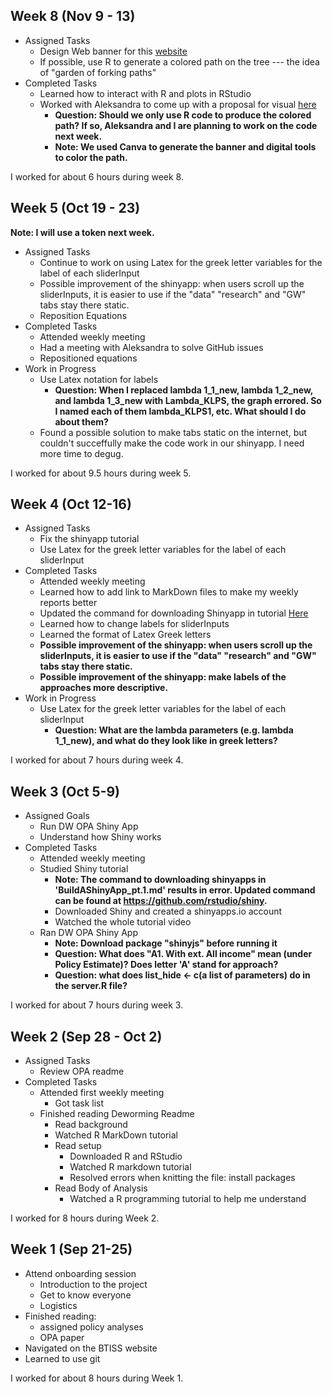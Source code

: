 ## Week 8 (Nov 9 - 13)

- Assigned Tasks
  - Design Web banner for this [website](https://www.socialsciencereproduction.org)
  - If possible, use R to generate a colored path on the tree --- the idea of "garden of forking paths"
- Completed Tasks
  - Learned how to interact with R and plots in RStudio
  - Worked with Aleksandra to come up with a proposal for visual [here](https://drive.google.com/file/d/1MyrUTtGlClDZyherV-P7WY4z6qhgXGws/view?usp=sharing)
    - **Question: Should we only use R code to produce the colored path? If so, Aleksandra and I are planning to work on the code next week.**
    - **Note: We used Canva to generate the banner and digital tools to color the path.**

I worked for about 6 hours during week 8.

## Week 5 (Oct 19 - 23) 

**Note: I will use a token next week.**
- Assigned Tasks
  - Continue to work on using Latex for the greek letter variables for the label of each sliderInput
  - Possible improvement of the shinyapp: when users scroll up the sliderInputs, it is easier to use if the "data" "research" and "GW" tabs stay there static.
  - Reposition Equations
- Completed Tasks
  - Attended weekly meeting
  - Had a meeting with Aleksandra to solve GitHub issues
  - Repositioned equations
- Work in Progress
  - Use Latex notation for labels
    - **Question: When I replaced lambda 1_1_new, lambda 1_2_new, and lambda 1_3_new with Lambda_KLPS, the graph errored. So I named each of them lambda_KLPS1, etc. What should I do about them?**
  - Found a possible solution to make tabs static on the internet, but couldn't succeffully make the code work in our shinyapp. I need more time to degug.

I worked for about 9.5 hours during week 5.


## Week 4 (Oct 12-16)

- Assigned Tasks
  - Fix the shinyapp tutorial
  - Use Latex for the greek letter variables for the label of each sliderInput
- Completed Tasks
    - Attended weekly meeting
    - Learned how to add link to MarkDown files to make my weekly reports better
    - Updated the command for downloading Shinyapp in tutorial [Here](https://github.com/BITSS-OPA/Tutorials/blob/master/R_Shiny/BuildAShinyApp_pt.1.md)
    - Learned how to change labels for sliderInputs
    - Learned the format of Latex Greek letters
    - **Possible improvement of the shinyapp: when users scroll up the sliderInputs, it is easier to use if the "data" "research" and "GW" tabs stay there static.**
    - **Possible improvement of the shinyapp: make labels of the approaches more descriptive.**
- Work in Progress
  - Use Latex for the greek letter variables for the label of each sliderInput
    - **Question: What are the lambda parameters (e.g. lambda 1_1_new), and what do they look like in greek letters?**

I worked for about 7 hours during week 4.

## Week 3 (Oct 5-9)  

- Assigned Goals
  - Run DW OPA Shiny App
  - Understand how Shiny works
- Completed Tasks
  - Attended weekly meeting
  - Studied Shiny tutorial
    - **Note: The command to downloading shinyapps in 'BuildAShinyApp_pt.1.md' results in error. Updated command can be found at https://github.com/rstudio/shiny.**
    - Downloaded Shiny and created a shinyapps.io account
    - Watched the whole tutorial video
  - Ran DW OPA Shiny App
    - **Note: Download package "shinyjs" before running it**
    - **Question: What does "A1. With ext. All income" mean (under Policy Estimate)? Does letter 'A' stand for approach?**
    - **Question: what does list_hide <- c(a list of parameters) do in the server.R file?**

I worked for about 7 hours during week 3.


## Week 2 (Sep 28 - Oct 2)

- Assigned Tasks
  - Review OPA readme
- Completed Tasks
  - Attended first weekly meeting
    - Got task list
  - Finished reading Deworming Readme
    - Read background
    - Watched R MarkDown tutorial
    - Read setup
      - Downloaded R and RStudio
      - Watched R markdown tutorial
      - Resolved errors when knitting the file: install packages
    - Read Body of Analysis
      - Watched a R programming tutorial to help me understand

I worked for 8 hours during Week 2.


## Week 1 (Sep 21-25)  

- Attend onboarding session
  - Introduction to the project
  - Get to know everyone
  - Logistics
- Finished reading:
  - assigned policy analyses
  - OPA paper
- Navigated on the BTISS website
- Learned to use git

I worked for about 8 hours during Week 1.
